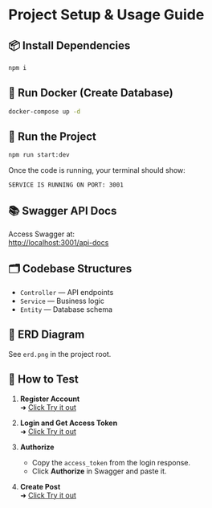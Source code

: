 # Project Setup & Usage Guide

## 📦 Install Dependencies

```bash
npm i
```

## 🐳 Run Docker (Create Database)

```bash
docker-compose up -d
```

## 🚀 Run the Project

```bash
npm run start:dev
```

Once the code is running, your terminal should show:

```
SERVICE IS RUNNING ON PORT: 3001
```

## 📚 Swagger API Docs

Access Swagger at:  
[http://localhost:3001/api-docs](http://localhost:3001/api-docs)

## 🗂 Codebase Structures

- `Controller` — API endpoints  
- `Service` — Business logic  
- `Entity` — Database schema  

## 🧩 ERD Diagram

See `erd.png` in the project root.

## 🧪 How to Test

1. **Register Account**  
   ➜ [Click Try it out](http://localhost:3001/api-docs#/Authentication/AuthController_register)

2. **Login and Get Access Token**  
   ➜ [Click Try it out](http://localhost:3001/api-docs#/Authentication/AuthController_login)

3. **Authorize**  
   - Copy the `access_token` from the login response.  
   - Click **Authorize** in Swagger and paste it.

4. **Create Post**  
   ➜ [Click Try it out](http://localhost:3001/api-docs#/Posts/PostController_createProduct)